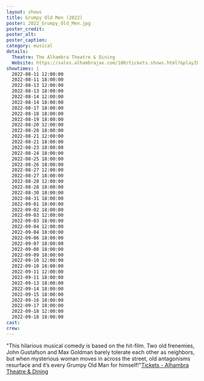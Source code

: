 ```yaml
---
layout: shows
title: Grumpy Old Men (2022)
poster: 2022_Grumpy_Old_Men.jpg
poster_credit: 
poster_alt:
poster_caption:
category: musical
details:
  Theatre: The Alhambra Theatre & Dining
  Website: https://sales.alhambrajax.com/100/tickets.shows.html?&playID=394
showtimes: |
  2022-08-11 12:00:00
  2022-08-11 18:00:00
  2022-08-13 12:00:00
  2022-08-13 18:00:00
  2022-08-14 12:00:00
  2022-08-14 18:00:00
  2022-08-17 18:00:00
  2022-08-18 18:00:00
  2022-08-19 18:00:00
  2022-08-20 12:00:00
  2022-08-20 18:00:00
  2022-08-21 12:00:00
  2022-08-21 18:00:00
  2022-08-23 18:00:00
  2022-08-24 18:00:00
  2022-08-25 18:00:00
  2022-08-26 18:00:00
  2022-08-27 12:00:00
  2022-08-27 18:00:00
  2022-08-28 12:00:00
  2022-08-28 18:00:00
  2022-08-30 18:00:00
  2022-08-31 18:00:00
  2022-09-01 18:00:00
  2022-09-02 18:00:00
  2022-09-03 12:00:00
  2022-09-03 18:00:00
  2022-09-04 12:00:00
  2022-09-04 18:00:00
  2022-09-06 18:00:00
  2022-09-07 18:00:00
  2022-09-08 18:00:00
  2022-09-09 18:00:00
  2022-09-10 12:00:00
  2022-09-10 18:00:00
  2022-09-11 12:00:00
  2022-09-11 18:00:00
  2022-09-13 18:00:00
  2022-09-14 18:00:00
  2022-09-15 18:00:00
  2022-09-16 18:00:00
  2022-09-17 18:00:00
  2022-09-18 12:00:00
  2022-09-18 18:00:00
cast:
crew:
---
```

"This hilarious musical comedy is based on the hit-film. Two old frenemies, John Gustafson and Max Goldman barely tolerate each other as neighbors, but when mysterious woman moves in across the street, old antagonisms resurface and it’s every Grumpy Old Man for himself!"[Tickets - Alhambra Theatre & Dining](https://www.alhambrajax.com/tickets/)
